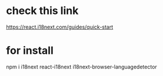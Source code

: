 # check this link

https://react.i18next.com/guides/quick-start

# for install



 npm i i18next react-i18next i18next-browser-languagedetector

